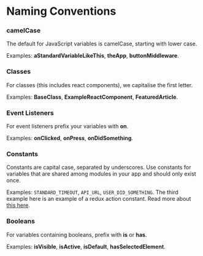 # Naming Conventions

### camelCase

The default for JavaScript variables is camelCase, starting with lower case.

Examples: __aStandardVariableLikeThis__, __theApp__, __buttonMiddleware__.

### Classes

For classes (this includes react components), we capitalise the first letter.

Examples: __BaseClass__, __ExampleReactComponent__, __FeaturedArticle__.

### Event Listeners

For event listeners prefix your variables with __on__. 

Examples: __onClicked__, __onPress__, __onDidSomething__.

### Constants

Constants are capital case, separated by underscores. Use constants for variables that are shared among modules in your app and should only exist once.

Examples: `STANDARD_TIMEOUT`, `API_URL`, `USER_DID_SOMETHING`. The third example here is an example of a redux action constant. Read more about [this here](http://redux.js.org/docs/basics/Actions.html).

### Booleans

For variables containing booleans, prefix with __is__ or __has__.

Examples: __isVisible__, __isActive__, __isDefault__, __hasSelectedElement__.
